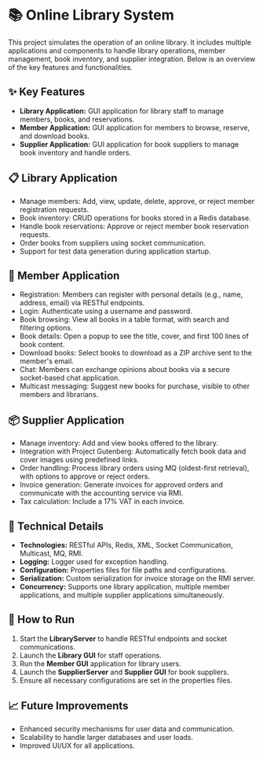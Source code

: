 <!DOCTYPE html>
<html>
<body>
    <h1>📚 Online Library System</h1>
    <p>
        This project simulates the operation of an online library. It includes multiple applications and components 
        to handle library operations, member management, book inventory, and supplier integration. 
        Below is an overview of the key features and functionalities.
    </p>
    <h2>✨ Key Features </h2>
    <ul>
        <li><strong>Library Application:</strong> GUI application for library staff to manage members, books, and reservations.</li>
        <li><strong>Member Application:</strong> GUI application for members to browse, reserve, and download books.</li>
        <li><strong>Supplier Application:</strong> GUI application for book suppliers to manage book inventory and handle orders.</li>
    </ul>
    <h2>📋 Library Application</h2>
    <ul>
        <li>Manage members: Add, view, update, delete, approve, or reject member registration requests.</li>
        <li>Book inventory: CRUD operations for books stored in a Redis database.</li>
        <li>Handle book reservations: Approve or reject member book reservation requests.</li>
        <li>Order books from suppliers using socket communication.</li>
        <li>Support for test data generation during application startup.</li>
    </ul>
    <h2>👤 Member Application</h2>
    <ul>
        <li>Registration: Members can register with personal details (e.g., name, address, email) via RESTful endpoints.</li>
        <li>Login: Authenticate using a username and password.</li>
        <li>Book browsing: View all books in a table format, with search and filtering options.</li>
        <li>Book details: Open a popup to see the title, cover, and first 100 lines of book content.</li>
        <li>Download books: Select books to download as a ZIP archive sent to the member's email.</li>
        <li>Chat: Members can exchange opinions about books via a secure socket-based chat application.</li>
        <li>Multicast messaging: Suggest new books for purchase, visible to other members and librarians.</li>
    </ul>
    <h2>📦 Supplier Application</h2>
    <ul>
        <li>Manage inventory: Add and view books offered to the library.</li>
        <li>Integration with Project Gutenberg: Automatically fetch book data and cover images using predefined links.</li>
        <li>Order handling: Process library orders using MQ (oldest-first retrieval), with options to approve or reject orders.</li>
        <li>Invoice generation: Generate invoices for approved orders and communicate with the accounting service via RMI.</li>
        <li>Tax calculation: Include a 17% VAT in each invoice.</li>
    </ul>
    <h2>📂 Technical Details</h2>
    <ul>
        <li><strong>Technologies:</strong> RESTful APIs, Redis, XML, Socket Communication, Multicast, MQ, RMI.</li>
        <li><strong>Logging:</strong> Logger used for exception handling.</li>
        <li><strong>Configuration:</strong> Properties files for file paths and configurations.</li>
        <li><strong>Serialization:</strong> Custom serialization for invoice storage on the RMI server.</li>
        <li><strong>Concurrency:</strong> Supports one library application, multiple member applications, and multiple supplier applications simultaneously.</li>
    </ul>
    <h2>🚀 How to Run</h2>
    <ol>
        <li>Start the <strong>LibraryServer</strong> to handle RESTful endpoints and socket communications.</li>
        <li>Launch the <strong>Library GUI</strong> for staff operations.</li>
        <li>Run the <strong>Member GUI</strong> application for library users.</li>
        <li>Launch the <strong>SupplierServer</strong> and <strong>Supplier GUI</strong> for book suppliers.</li>
        <li>Ensure all necessary configurations are set in the properties files.</li>
    </ol>
    <h2>📈 Future Improvements</h2>
    <ul>
        <li>Enhanced security mechanisms for user data and communication.</li>
        <li>Scalability to handle larger databases and user loads.</li>
        <li>Improved UI/UX for all applications.</li>
    </ul>
</body>
</html>
